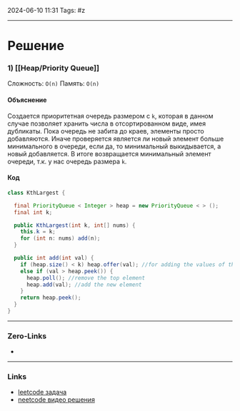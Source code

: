 2024-06-10 11:31
Tags: #z

___
# Решение
### 1) [[Heap/Priority Queue]]
Сложность: `O(n)`
Память: `O(n)`
#### Объяснение
Создается приоритетная очередь размером с `k`, которая в данном случае позволяет хранить числа в отсортированном виде, имея дубликаты.
Пока очередь не забита до краев, элементы просто добавляются. Иначе проверяется является ли новый элемент больше минимального в очереди, если да, то минимальный выкидывается, а новый добавляется.
В итоге возвращается минимальный элемент очереди, т.к. у нас очередь размера `k`.
#### Код
```java
class KthLargest {

  final PriorityQueue < Integer > heap = new PriorityQueue < > ();
  final int k;

  public KthLargest(int k, int[] nums) {
    this.k = k;
    for (int n: nums) add(n);
  }

  public int add(int val) {
    if (heap.size() < k) heap.offer(val); //for adding the values of the array
    else if (val > heap.peek()) {
      heap.poll(); //remove the top element
      heap.add(val); //add the new element
    }
    return heap.peek();
  }
}
```

___
### Zero-Links
- 

___
### Links
- [leetcode задача](https://leetcode.com/problems/kth-largest-element-in-a-stream/description/)
- [neetcode видео решения](https://youtu.be/hOjcdrqMoQ8)